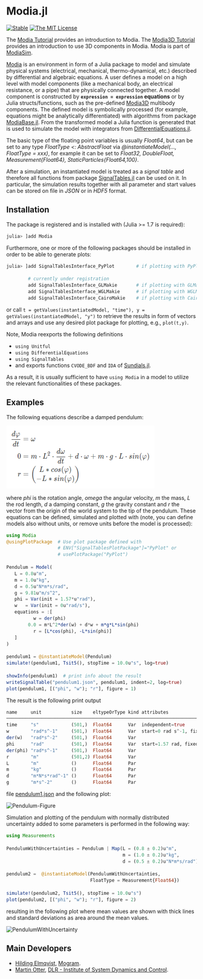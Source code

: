 # Modia.jl

[![Stable](https://img.shields.io/badge/docs-stable-blue.svg)](https://modiasim.github.io/Modia.jl/stable)
[![The MIT License](https://img.shields.io/badge/license-MIT-brightgreen.svg?style=flat-square)](https://github.com/ModiaSim/Modia.jl/blob/master/LICENSE)

The [Modia Tutorial](https://modiasim.github.io/Modia.jl/stable/tutorial/GettingStarted.html) provides an introduction to Modia.
The [Modia3D Tutorial](https://modiasim.github.io/Modia3D.jl/stable/tutorial/GettingStarted.html) provides an introduction to use 3D components in Modia. Modia is part of [ModiaSim](https://modiasim.github.io/docs/).
 
[Modia](https://github.com/ModiaSim/Modia.jl) is an environment in form of a Julia package to model and simulate physical systems (electrical, mechanical, thermo-dynamical, etc.) described by differential and algebraic equations. A user defines a model on a high level with model components (like a mechanical body, an electrical resistance, or a pipe) that are physically connected together. A model component is constructed by **`expression = expression` equations** or by Julia structs/functions, such as the pre-defined [Modia3D](https://github.com/ModiaSim/Modia3D.jl) multibody components. The defined model is symbolically processed (for example, equations might be analytically differentiated) with algorithms from package [ModiaBase.jl](https://github.com/ModiaSim/ModiaBase.jl). From the transformed model a Julia function is generated that is used to simulate the model with integrators from [DifferentialEquations.jl](https://github.com/SciML/DifferentialEquations.jl).

The basic type of the floating point variables is usually *Float64*, but can be set to any type *FloatType <: AbstractFloat* via
*@instantiateModel(..., FloatType = xxx)*, for example it can be set to *Float32, DoubleFloat, Measurement{Float64}, StaticParticles{Float64,100}*.

After a simulation, an instantiated model is treated as a *signal table* and therefore all functions from package [SignalTables.jl](https://github.com/ModiaSim/SignalTables.jl) can be used on it. In particular, the simulation results together with all parameter and start values can be stored on file in *JSON* or in *HDF5* format.

## Installation

The package is registered and is installed with (Julia >= 1.7 is required):

```julia
julia> ]add Modia
```

Furthermore, one or more of the following packages should be installed in order
to be able to generate plots:

```julia
julia> ]add SignalTablesInterface_PyPlot        # if plotting with PyPlot desired

        # currently under registration
        add SignalTablesInterface_GLMakie       # if plotting with GLMakie desired
        add SignalTablesInterface_WGLMakie      # if plotting with WGLMakie desired
        add SignalTablesInterface_CairoMakie    # if plotting with CairoMakie desired
```

or call `t = getValues(instantiatedModel, "time"), y = getValues(instantiatedModel, "y")` to retrieve
the results in form of vectors and arrays and use any desired plot package for plotting, e.g., `plot(t,y)`.

Note, Modia reexports the following definitions 

- `using Unitful`
- `using DifferentialEquations`
- `using SignalTables`
- and exports functions `CVODE_BDF` and `IDA` of [Sundials.jl](https://github.com/SciML/Sundials.jl).

As a result, it is usually sufficient to have `using Modia` in a model to utilize the relevant 
functionalities of these packages.


## Examples

The following equations describe a damped pendulum:

![Pendulum-Equations](docs/resources/images/PendulumEquations.png)


where *phi* is the rotation angle, *omega* the angular velocity, *m* the mass, *L* the rod length, *d* a damping constant, *g* the gravity constant and *r* the vector from the origin of the world system to the tip of the pendulum. These equations can be defined, simulated and plotted with
(note, you can define models also without units, or remove units before the model is processed):

```julia
using Modia
@usingPlotPackage  # Use plot package defined with 
                   # ENV["SignalTablesPlotPackage"]="PyPlot" or 
                   # usePlotPackage("PyPlot")

Pendulum = Model(
   L = 0.8u"m",
   m = 1.0u"kg",
   d = 0.5u"N*m*s/rad",
   g = 9.81u"m/s^2",
   phi = Var(init = 1.57*u"rad"),
   w   = Var(init = 0u"rad/s"),
   equations = :[
          w = der(phi)
        0.0 = m*L^2*der(w) + d*w + m*g*L*sin(phi)
          r = [L*cos(phi), -L*sin(phi)]
   ]
)

pendulum1 = @instantiateModel(Pendulum)
simulate!(pendulum1, Tsit5(), stopTime = 10.0u"s", log=true)

showInfo(pendulum1)  # print info about the result
writeSignalTable("pendulum1.json", pendulum1, indent=2, log=true)
plot(pendulum1, [("phi", "w"); "r"], figure = 1)
```
The result is the following print output

```julia
name     unit           size    eltypeOrType kind attributes
──────────────────────────────────────────────────────────────────────────────────────────────────────
time     "s"            (501,)  Float64      Var  independent=true
w        "rad*s^-1"     (501,)  Float64      Var  start=0 rad s^-1, fixed=true, state=true, der="der…
der(w)   "rad*s^-2"     (501,)  Float64      Var
phi      "rad"          (501,)  Float64      Var  start=1.57 rad, fixed=true, state=true, der="der(p…
der(phi) "rad*s^-1"     (501,)  Float64      Var
r        "m"            (501,2) Float64      Var
L        "m"            ()      Float64      Par
m        "kg"           ()      Float64      Par
d        "m*N*s*rad^-1" ()      Float64      Par
g        "m*s^-2"       ()      Float64      Par
```
file [pendulum1.json](https://modiasim.github.io/Modia.jl/resources/fileio/pendulum1.json) and the following plot:

![Pendulum-Figure](https://modiasim.github.io/Modia.jl/resources/images/pendulum1.png)

Simulation and plotting of the pendulum with normally distributed uncertainty added to some parameters is performed in the following way:

```julia
using Measurements

PendulumWithUncertainties = Pendulum | Map(L = (0.8 ± 0.2)u"m",
                                           m = (1.0 ± 0.2)u"kg",
                                           d = (0.5 ± 0.2)u"N*m*s/rad")

pendulum2 =  @instantiateModel(PendulumWithUncertainties,
                               FloatType = Measurement{Float64})

simulate!(pendulum2, Tsit5(), stopTime = 10.0u"s")
plot(pendulum2, [("phi", "w"); "r"], figure = 2)
```

resulting in the following plot where mean values are shown with thick lines
and standard deviations as area around the mean values.

![PendulumWithUncertainty](https://modiasim.github.io/Modia.jl/resources/images/pendulum2.png)

## Main Developers

- [Hilding Elmqvist](mailto:Hilding.Elmqvist@Mogram.net), [Mogram](http://www.mogram.net/).
- [Martin Otter](https://rmc.dlr.de/sr/en/staff/martin.otter/),
  [DLR - Institute of System Dynamics and Control](https://www.dlr.de/sr/en).


